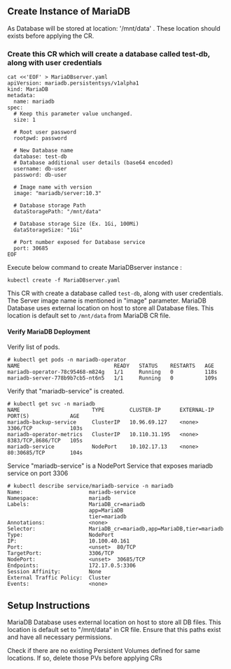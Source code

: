 ## Create Instance of MariaDB 

As Database will be stored at location: '/mnt/data' . These location should exists before applying the CR. 

### Create this CR which will create a database called test-db, along with user credentials

```
cat <<'EOF' > MariaDBserver.yaml
apiVersion: mariadb.persistentsys/v1alpha1
kind: MariaDB
metadata:
  name: mariadb
spec:
  # Keep this parameter value unchanged.
  size: 1
  
  # Root user password
  rootpwd: password

  # New Database name
  database: test-db
  # Database additional user details (base64 encoded)
  username: db-user 
  password: db-user 

  # Image name with version
  image: "mariadb/server:10.3"

  # Database storage Path
  dataStoragePath: "/mnt/data" 

  # Database storage Size (Ex. 1Gi, 100Mi)
  dataStorageSize: "1Gi"

  # Port number exposed for Database service
  port: 30685
EOF
```

Execute below command to create MariaDBserver instance :

```
kubectl create -f MariaDBserver.yaml 
```

This CR with create a database called `test-db`, along with user credentials. The Server image name is mentioned in "image" parameter. MariaDB Database uses external location on host to store all Database files. This location is default set to `/mnt/data` from MariaDB CR file.

#### Verify MariaDB Deployment

Verify list of pods. 

```
# kubectl get pods -n mariadb-operator
NAME                              READY   STATUS    RESTARTS   AGE
mariadb-operator-78c95468-m824g   1/1     Running   0          118s
mariadb-server-778b9b7cb5-nt6n5   1/1     Running   0          109s
```

Verify that "mariadb-service" is created.

```
# kubectl get svc -n mariadb
NAME                       TYPE        CLUSTER-IP      EXTERNAL-IP   PORT(S)             AGE
mariadb-backup-service     ClusterIP   10.96.69.127    <none>        3306/TCP            103s
mariadb-operator-metrics   ClusterIP   10.110.31.195   <none>        8383/TCP,8686/TCP   105s
mariadb-service            NodePort    10.102.17.13    <none>        80:30685/TCP        104s
```

Service "mariadb-service" is a NodePort Service that exposes mariadb service on port 3306

```
# kubectl describe service/mariadb-service -n mariadb
Name:                     mariadb-service
Namespace:                mariadb
Labels:                   MariaDB_cr=mariadb
                          app=MariaDB
                          tier=mariadb
Annotations:              <none>
Selector:                 MariaDB_cr=mariadb,app=MariaDB,tier=mariadb
Type:                     NodePort
IP:                       10.100.40.161
Port:                     <unset>  80/TCP
TargetPort:               3306/TCP
NodePort:                 <unset>  30685/TCP
Endpoints:                172.17.0.5:3306
Session Affinity:         None
External Traffic Policy:  Cluster
Events:                   <none>
```



## Setup Instructions

MariaDB Database uses external location on host to store all DB files. This location is default set to "/mnt/data" in CR file.  Ensure that this paths exist and have all necessary permissions.

Check if there are no existing Persistent Volumes defined for same locations. If so, delete those PVs before applying CRs
